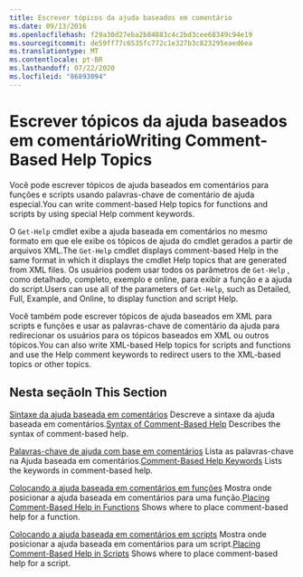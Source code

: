 ```yaml
---
title: Escrever tópicos da ajuda baseados em comentário
ms.date: 09/13/2016
ms.openlocfilehash: f29a30d27eba2b84883c4c2bd3cee68349c94e19
ms.sourcegitcommit: de59ff77c6535fc772c1e327b3c823295eaed6ea
ms.translationtype: MT
ms.contentlocale: pt-BR
ms.lasthandoff: 07/22/2020
ms.locfileid: "86893094"
---
```

# <a name="writing-comment-based-help-topics"></a><span data-ttu-id="98c32-102">Escrever tópicos da ajuda baseados em comentário</span><span class="sxs-lookup"><span data-stu-id="98c32-102">Writing Comment-Based Help Topics</span></span>

<span data-ttu-id="98c32-103">Você pode escrever tópicos de ajuda baseados em comentários para funções e scripts usando palavras-chave de comentário de ajuda especial.</span><span class="sxs-lookup"><span data-stu-id="98c32-103">You can write comment-based Help topics for functions and scripts by using special Help comment keywords.</span></span>

 <span data-ttu-id="98c32-104">O `Get-Help` cmdlet exibe a ajuda baseada em comentários no mesmo formato em que ele exibe os tópicos de ajuda do cmdlet gerados a partir de arquivos XML.</span><span class="sxs-lookup"><span data-stu-id="98c32-104">The `Get-Help` cmdlet displays comment-based Help in the same format in which it displays the cmdlet Help topics that are generated from XML files.</span></span> <span data-ttu-id="98c32-105">Os usuários podem usar todos os parâmetros de `Get-Help` , como detalhado, completo, exemplo e online, para exibir a função e a ajuda do script.</span><span class="sxs-lookup"><span data-stu-id="98c32-105">Users can use all of the parameters of `Get-Help`, such as Detailed, Full, Example, and Online, to display function and script Help.</span></span>

 <span data-ttu-id="98c32-106">Você também pode escrever tópicos de ajuda baseados em XML para scripts e funções e usar as palavras-chave de comentário da ajuda para redirecionar os usuários para os tópicos baseados em XML ou outros tópicos.</span><span class="sxs-lookup"><span data-stu-id="98c32-106">You can also write XML-based Help topics for scripts and functions and use the Help comment keywords to redirect users to the XML-based topics or other topics.</span></span>

## <a name="in-this-section"></a><span data-ttu-id="98c32-107">Nesta seção</span><span class="sxs-lookup"><span data-stu-id="98c32-107">In This Section</span></span>

 <span data-ttu-id="98c32-108">[Sintaxe da ajuda baseada em comentários](./syntax-of-comment-based-help.md) Descreve a sintaxe da ajuda baseada em comentários.</span><span class="sxs-lookup"><span data-stu-id="98c32-108">[Syntax of Comment-Based Help](./syntax-of-comment-based-help.md) Describes the syntax of comment-based help.</span></span>

 <span data-ttu-id="98c32-109">[Palavras-chave de ajuda com base em comentários](./comment-based-help-keywords.md) Lista as palavras-chave na Ajuda baseada em comentários.</span><span class="sxs-lookup"><span data-stu-id="98c32-109">[Comment-Based Help Keywords](./comment-based-help-keywords.md) Lists the keywords in comment-based help.</span></span>

 <span data-ttu-id="98c32-110">[Colocando a ajuda baseada em comentários em funções](./placing-comment-based-help-in-functions.md) Mostra onde posicionar a ajuda baseada em comentários para uma função.</span><span class="sxs-lookup"><span data-stu-id="98c32-110">[Placing Comment-Based Help in Functions](./placing-comment-based-help-in-functions.md) Shows where to place comment-based help for a function.</span></span>

 <span data-ttu-id="98c32-111">[Colocando a ajuda baseada em comentários em scripts](./placing-comment-based-help-in-scripts.md) Mostra onde posicionar a ajuda baseada em comentários para um script.</span><span class="sxs-lookup"><span data-stu-id="98c32-111">[Placing Comment-Based Help in Scripts](./placing-comment-based-help-in-scripts.md) Shows where to place comment-based help for a script.</span></span>

